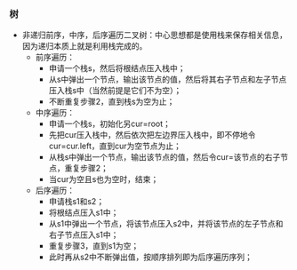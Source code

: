 ### 树

- 非递归前序，中序，后序遍历二叉树：中心思想都是使用栈来保存相关信息，因为递归本质上就是利用栈完成的。
    - 前序遍历：
        - 申请一个栈s，然后将根结点压入栈中；
        - 从s中弹出一个节点，输出该节点的值，然后将其右子节点和左子节点压入栈s中（当然前提是它们不为空）；
        - 不断重复步骤2，直到栈s为空为止；
    - 中序遍历：
        - 申请一个栈s，初始化另cur=root；
        - 先把cur压入栈中，然后依次把左边界压入栈中，即不停地令cur=cur.left，直到cur为空节点为止；
        - 从栈s中弹出一个节点，输出该节点的值，然后令cur=该节点的右子节点，重复步骤2；
        - 当cur为空且s也为空时，结束；
    - 后序遍历：
        - 申请栈s1和s2；
        - 将根结点压入s1中；
        - 从s1中弹出一个节点，将该节点压入s2中，并将该节点的左子节点和右子节点压入s1中；
        - 重复步骤3，直到s1为空；
        - 此时再从s2中不断弹出值，按顺序排列即为后序遍历序列；